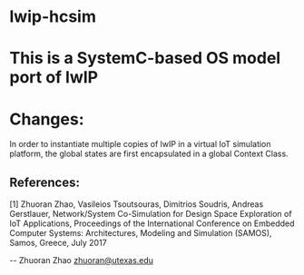 # lwip-hcsim
This is a SystemC-based OS model port of lwIP
=========================================

Changes:
========
In order to instantiate multiple copies of lwIP in a virtual IoT simulation platform, 
the global states are first encapsulated in a global Context Class.


References:
-----------

[1] Zhuoran Zhao, Vasileios Tsoutsouras, Dimitrios Soudris, Andreas Gerstlauer, 
Network/System Co-Simulation for Design Space Exploration of IoT Applications,
Proceedings of the International Conference on Embedded Computer Systems: 
Architectures, Modeling and Simulation (SAMOS), Samos, Greece, July 2017

--
Zhuoran Zhao <zhuoran@utexas.edu>
